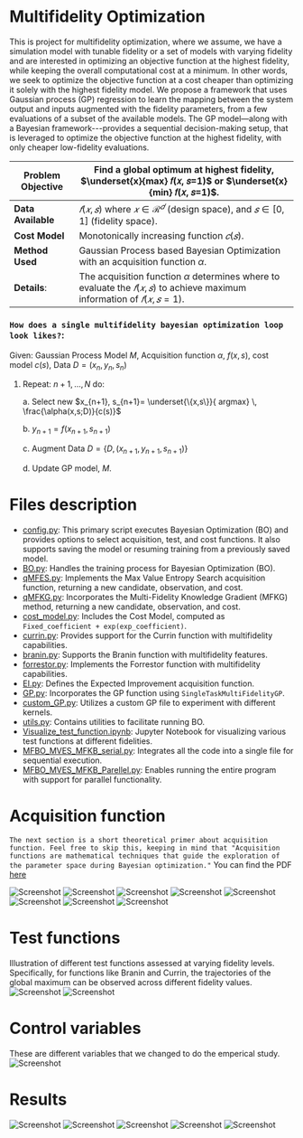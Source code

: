 # Multifidelity Optimization

This is project for multifidelity optimization, where we assume, we have a simulation model with tunable fidelity or a set of models with varying fidelity and are interested in optimizing an objective function at the highest fidelity, while keeping the overall computational cost at a minimum. In other words, we seek to optimize the objective function at a cost cheaper than optimizing it solely with the highest fidelity model. We propose a framework that uses Gaussian process (GP) regression to learn the mapping between the system output and inputs augmented with the fidelity parameters, from a few evaluations of a subset of the available models. The GP model—along with a Bayesian framework---provides a sequential decision-making setup, that is leveraged to optimize the objective function at the highest fidelity, with only cheaper low-fidelity evaluations.


| **Problem Objective** | Find a global optimum at highest fidelity, $\underset{x}{max} 𝑓(𝑥, 𝑠=1)$ or $\underset{x}{min} 𝑓(𝑥, 𝑠=1)$. |
|-----------------------|---------------------------------------------------------|
| **Data Available**    | $𝑓(𝑥,𝑠)$ where $𝑥 \in \mathcal{R}^𝑑$ (design space), and $𝑠 \in [0,1]$ (fidelity space). |
| **Cost Model**        | Monotonically increasing function $𝑐(𝑠)$. |
| **Method Used**       | Gaussian Process based Bayesian Optimization with an acquisition function $\alpha$. |
|**Details**: |The acquisition function $\alpha$ determines where to evaluate the $𝑓(𝑥,𝑠)$ to achieve maximum information of $𝑓(𝑥,𝑠=1)$. |


### ``How does a single multifidelity bayesian optimization loop look likes?``:

Given: Gaussian Process Model $M$, Acquisition function $\alpha$, $f(x,s)$, cost model $c(s)$, Data $D=(x_n, y_n, s_n)$
1. Repeat: $n+1,...,N$ do:

   a. Select new $x_{n+1}, s_{n+1}= \underset{\{x,s\}}{ argmax} \, \frac{\alpha(x,s;D)}{c(s)}$

   b. $y_{n+1} = f(x_{n+1}, s_{n+1})$

   c. Augment Data $D = {\{D, (x_{n+1}, y_{n+1}, s_{n+1})}\}$

   d. Update GP model, $M$.

# Files description

- [config.py](Run.py): This primary script executes Bayesian Optimization (BO) and provides options to select acquisition, test, and cost functions. It also supports saving the model or resuming training from a previously saved model.
- [BO.py](BO.py): Handles the training process for Bayesian Optimization (BO).
- [qMFES.py](qMFES.py): Implements the Max Value Entropy Search acquisition function, returning a new candidate, observation, and cost.
- [qMFKG.py](qMFKG.py): Incorporates the Multi-Fidelity Knowledge Gradient (MFKG) method, returning a new candidate, observation, and cost.
- [cost_model.py](cost_model.py): Includes the Cost Model, computed as `Fixed_coefficient + exp(exp_coefficient)`.
- [currin.py](currin.py): Provides support for the Currin function with multifidelity capabilities.
- [branin.py](branin.py): Supports the Branin function with multifidelity features.
- [forrestor.py](forrestor.py): Implements the Forrestor function with multifidelity capabilities.
- [EI.py](EI.py): Defines the Expected Improvement acquisition function.
- [GP.py](GP.py): Incorporates the GP function using `SingleTaskMultiFidelityGP`.
- [custom_GP.py](custom_GP.py): Utilizes a custom GP file to experiment with different kernels.
- [utils.py](utils.py): Contains utilities to facilitate running BO.
- [Visualize_test_function.ipynb](Visualize_test_function.ipynb): Jupyter Notebook for visualizing various test functions at different fidelities.
- [MFBO_MVES_MFKB_serial.py](MFBO_MVES_MFKB_serial.py): Integrates all the code into a single file for sequential execution.
- [MFBO_MVES_MFKB_Parellel.py](MFBO_MVES_MFKB_Parellel.py): Enables running the entire program with support for parallel functionality.



# Acquisition function
`The next section is a short theoretical primer about acquisition function. Feel free to skip this, keeping in mind that "Acquisition functions are mathematical techniques that guide the exploration of the parameter space during Bayesian optimization."` You can find the PDF [here](https://github.com/PC-FSU/Multifidelity_Optimization/blob/main/Acquisition_Function.pdf)

![Screenshot](https://github.com/PC-FSU/Multifidelity_Optimization/blob/main/readme_figs/Acquisition_Function_page-0001.jpg)
![Screenshot](https://github.com/PC-FSU/Multifidelity_Optimization/blob/main/readme_figs/Acquisition_Function_page-0002.jpg)
![Screenshot](https://github.com/PC-FSU/Multifidelity_Optimization/blob/main/readme_figs/Acquisition_Function_page-0003.jpg)
![Screenshot](https://github.com/PC-FSU/Multifidelity_Optimization/blob/main/readme_figs/Acquisition_Function_page-0004.jpg)
![Screenshot](https://github.com/PC-FSU/Multifidelity_Optimization/blob/main/readme_figs/Acquisition_Function_page-0005.jpg)
![Screenshot](https://github.com/PC-FSU/Multifidelity_Optimization/blob/main/readme_figs/Acquisition_Function_page-0006.jpg)
![Screenshot](https://github.com/PC-FSU/Multifidelity_Optimization/blob/main/readme_figs/Acquisition_Function_page-0007.jpg)
![Screenshot](https://github.com/PC-FSU/Multifidelity_Optimization/blob/main/readme_figs/Acquisition_Function_page-0008.jpg)


# Test functions
Illustration of different test functions assessed at varying fidelity levels. Specifically, for functions like Branin and Currin, the trajectories of the global maximum can be observed across different fidelity values.
![Screenshot](https://github.com/PC-FSU/Multifidelity_Optimization/blob/main/readme_figs/Currin_Hartmann.png)
![Screenshot](https://github.com/PC-FSU/Multifidelity_Optimization/blob/main/readme_figs/Brannin_forrestor.png)

# Control variables
These are different variables that we changed to do the emperical study.
![Screenshot](https://github.com/PC-FSU/Multifidelity_Optimization/blob/main/readme_figs/control_variable.png)

# Results

![Screenshot](https://github.com/PC-FSU/Multifidelity_Optimization/blob/main/readme_figs/Forrestor_result.png)
![Screenshot](https://github.com/PC-FSU/Multifidelity_Optimization/blob/main/readme_figs/Forrestor_result2.png)
![Screenshot](https://github.com/PC-FSU/Multifidelity_Optimization/blob/main/readme_figs/Hartmann_result.png)
![Screenshot](https://github.com/PC-FSU/Multifidelity_Optimization/blob/main/readme_figs/Currin_result.png)
![Screenshot](https://github.com/PC-FSU/Multifidelity_Optimization/blob/main/readme_figs/Effect_of_kernel.png)















